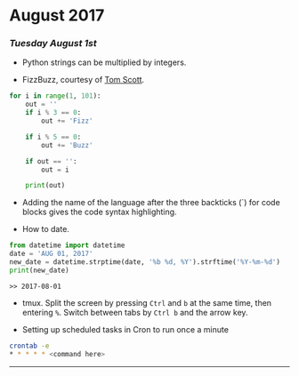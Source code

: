 # August 2017
### _Tuesday August 1st_
* Python strings can be multiplied by integers.

* FizzBuzz, courtesy of [Tom Scott](https://www.youtube.com/watch?v=QPZ0pIK_wsc).
```python
for i in range(1, 101):
    out = ''
    if i % 3 == 0:
        out += 'Fizz'

    if i % 5 == 0:
        out += 'Buzz'

    if out == '':
        out = i

    print(out)

```
* Adding the name of the language after the three backticks (`) for code blocks gives the code syntax highlighting.

* How to date.

```python
from datetime import datetime
date = 'AUG 01, 2017'
new_date = datetime.strptime(date, '%b %d, %Y').strftime('%Y-%m-%d')
print(new_date)
```

```
>> 2017-08-01
```

* tmux. Split the screen by pressing `Ctrl` and `b` at the same time, then entering `%`. Switch between tabs by `Ctrl b` and the arrow key.

* Setting up scheduled tasks in Cron to run once a minute
```bash
crontab -e
* * * * * <command here>
```


---

